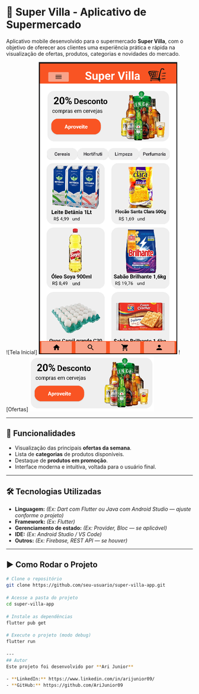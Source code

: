 # 🛒 Super Villa - Aplicativo de Supermercado

Aplicativo mobile desenvolvido para o supermercado **Super Villa**, com o objetivo de oferecer aos clientes uma experiência prática e rápida na visualização de ofertas, produtos, categorias e novidades do mercado.

![Tela Inicial] ![img_1.png](img_1.png)
![Ofertas] ![img_2.png](img_2.png)

---

## 📱 Funcionalidades

- Visualização das principais **ofertas da semana**.
- Lista de **categorias** de produtos disponíveis.
- Destaque de **produtos em promoção**.
- Interface moderna e intuitiva, voltada para o usuário final.

---

## 🛠️ Tecnologias Utilizadas

- **Linguagem:** *(Ex: Dart com Flutter ou Java com Android Studio — ajuste conforme o projeto)*
- **Framework:** *(Ex: Flutter)*
- **Gerenciamento de estado:** *(Ex: Provider, Bloc — se aplicável)*
- **IDE:** *(Ex: Android Studio / VS Code)*
- **Outros:** *(Ex: Firebase, REST API — se houver)*

---

## ▶️ Como Rodar o Projeto

```bash
# Clone o repositório
git clone https://github.com/seu-usuario/super-villa-app.git

# Acesse a pasta do projeto
cd super-villa-app

# Instale as dependências
flutter pub get

# Execute o projeto (modo debug)
flutter run

---
## Autor
Este projeto foi desenvolvido por **Ari Junior**

- **LinkedIn:** https://www.linkedin.com/in/arijunior09/
- **GitHub:** https://github.com/AriJunior09
